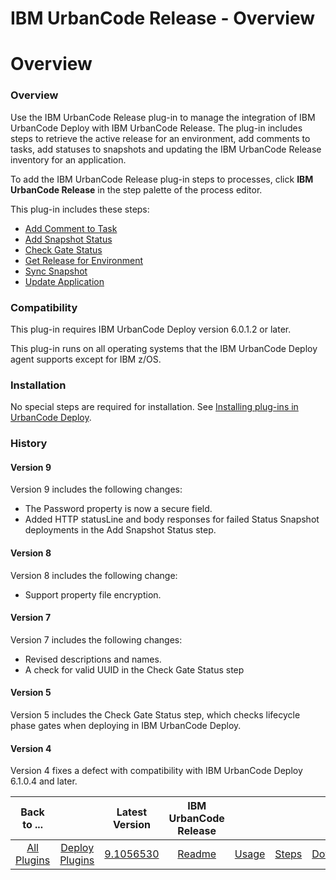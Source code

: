 
IBM UrbanCode Release - Overview
================================

# Overview


### Overview




Use the IBM UrbanCode Release plug-in to manage the integration of IBM UrbanCode Deploy with IBM UrbanCode Release. The plug-in includes steps to retrieve the active release for an environment, add comments to tasks, add statuses to snapshots and updating the IBM UrbanCode Release inventory for an application.

To add the IBM UrbanCode Release plug-in steps to processes, click **IBM UrbanCode Release** in the step palette of the process editor.

This plug-in includes these steps:

* [Add Comment to Task](#install_application " Add Comment to Task")
* [Add Snapshot Status](#add_snap_shot_status "Add Snapshot Status")
* [Check Gate Status](#check_gate_status "Check Gate Status")
* [Get Release for Environment](#get_release_for_environment "Get Release for Environment")
* [Sync Snapshot](#sync_snapshot "Sync Snapshot Status")
* [Update Application](#update_application "Update Application")

### Compatibility

This plug-in requires IBM UrbanCode Deploy version 6.0.1.2 or later.

This plug-in runs on all operating systems that the IBM UrbanCode Deploy agent supports except for IBM z/OS.

### Installation

No special steps are required for installation. See [Installing plug-ins in UrbanCode Deploy](https://www.urbancode.com/resource/installing-plug-ins-in-urbancode-products/ "Installing plug-ins in UrbanCode Deploy").

### History

#### Version 9

Version 9 includes the following changes:

* The Password property is now a secure field.
* Added HTTP statusLine and body responses for failed Status Snapshot deployments in the Add Snapshot Status step.

#### Version 8

Version 8 includes the following change:

* Support property file encryption.

#### Version 7

Version 7 includes the following changes:

* Revised descriptions and names.
* A check for valid UUID in the Check Gate Status step

#### Version 5

Version 5 includes the Check Gate Status step, which checks lifecycle phase gates when deploying in IBM UrbanCode Deploy.

#### Version 4

Version 4 fixes a defect with compatibility with IBM UrbanCode Deploy 6.1.0.4 and later.


|Back to ...||Latest Version|IBM UrbanCode Release ||||
| :---: | :---: | :---: | :---: | :---: | :---: | :---: |
|[All Plugins](../../index.md)|[Deploy Plugins](../README.md)|[9.1056530](https://raw.githubusercontent.com/UrbanCode/IBM-UCD-PLUGINS/main/files/ucr-plugin/ucr-plugin-9.1056530.zip)|[Readme](README.md)|[Usage](usage.md)|[Steps](steps.md)|[Downloads](downloads.md)|
